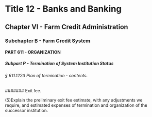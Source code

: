 
# Title 12 - Banks and Banking
## Chapter VI - Farm Credit Administration
### Subchapter B - Farm Credit System
#### PART 611 - ORGANIZATION
##### Subpart P - Termination of System Institution Status
###### § 611.1223 Plan of termination - contents.
####### Exit fee.

(5)Explain the preliminary exit fee estimate, with any adjustments we require, and estimated expenses of termination and organization of the successor institution.
